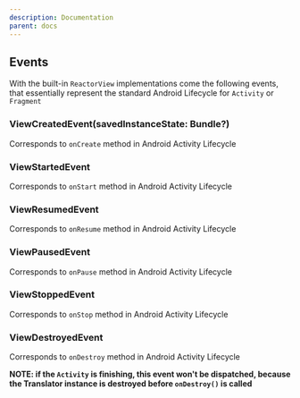 ```yaml
---
description: Documentation
parent: docs
---
```


## Events

With the built-in `ReactorView` implementations come the following events,
 that essentially represent the standard Android Lifecycle for `Activity` or `Fragment`

### ViewCreatedEvent(savedInstanceState: Bundle?)
Corresponds to `onCreate` method in Android Activity Lifecycle

### ViewStartedEvent
Corresponds to `onStart` method in Android Activity Lifecycle

### ViewResumedEvent
Corresponds to `onResume` method in Android Activity Lifecycle

### ViewPausedEvent
Corresponds to `onPause` method in Android Activity Lifecycle

### ViewStoppedEvent
Corresponds to `onStop` method in Android Activity Lifecycle

### ViewDestroyedEvent
Corresponds to `onDestroy` method in Android Activity Lifecycle

__NOTE: if the `Activity` is finishing, this event won't be dispatched,
 because the Translator instance is destroyed before `onDestroy()` is called__